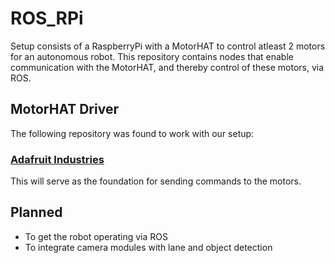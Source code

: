 # ROS_RPi
Setup consists of a RaspberryPi with a MotorHAT to control atleast 2 motors for an autonomous robot. This repository contains nodes that enable communication with the MotorHAT, and thereby control of these motors, via ROS.

## MotorHAT Driver
The following repository was found to work with our setup: 
<br>
### [Adafruit Industries](https://github.com/adafruit/Adafruit-Motor-HAT-Python-Library)
This will serve as the foundation for sending commands to the motors.
## Planned
- To get the robot operating via ROS
- To integrate camera modules with lane and object detection
